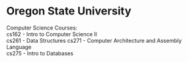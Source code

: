 # Oregon State University
Computer Science Courses:  
cs162 - Intro to Computer Science II   
cs261 - Data Structures 
cs271 - Computer Architecture and Assembly Language   
cs275 - Intro to Databases 
